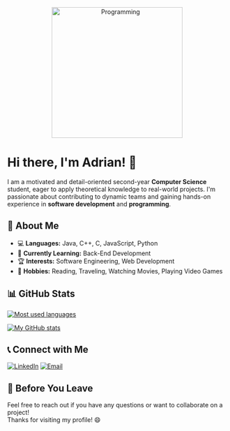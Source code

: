 <div align="center">
  <img src="https://media0.giphy.com/media/v1.Y2lkPTc5MGI3NjExeXJwbjJxM3hvMXcwdnQxMGw4OWF0NnFybW9vMWMwbHRscmRpbG1tOCZlcD12MV9pbnRlcm5hbF9naWZfYnlfaWQmY3Q9Zw/o0vwzuFwCGAFO/giphy.gif" alt="Programming" width="300" />
</div>

# Hi there, I'm Adrian! 👋

I am a motivated and detail-oriented second-year **Computer Science** student, eager to apply theoretical knowledge to real-world projects. I'm passionate about contributing to dynamic teams and gaining hands-on experience in **software development** and **programming**.

## 🌟 About Me

- 💻 **Languages:** Java, C++, C, JavaScript, Python  
- 🌱 **Currently Learning:** Back-End Development  
- 🏆 **Interests:** Software Engineering, Web Development  
- 🎨 **Hobbies:** Reading, Traveling, Watching Movies, Playing Video Games  

## 📊 GitHub Stats

[![Most used languages](https://github-readme-stats.vercel.app/api/top-langs/?username=AdrianMosnegutu&show_icons=true&layout=compact&theme=catppuccin_mocha)](https://github.com/anuraghazra/github-readme-stats)

[![My GitHub stats](https://github-readme-stats.vercel.app/api?username=AdrianMosnegutu&show_icons=true&theme=catppuccin_mocha)](https://github.com/anuraghazra/github-readme-stats.git)

## 📞 Connect with Me

[![LinkedIn](https://img.shields.io/badge/LinkedIn-0077B5?style=for-the-badge&logo=linkedin&logoColor=white)](https://www.linkedin.com/in/adrian-mosnegutu/)
[![Email](https://img.shields.io/badge/Email-EA4335?style=for-the-badge&logo=gmail&logoColor=white)](mailto:adrianmosnegutuioan@yahoo.com)

## 💬 Before You Leave

Feel free to reach out if you have any questions or want to collaborate on a project!  
Thanks for visiting my profile! 😄
